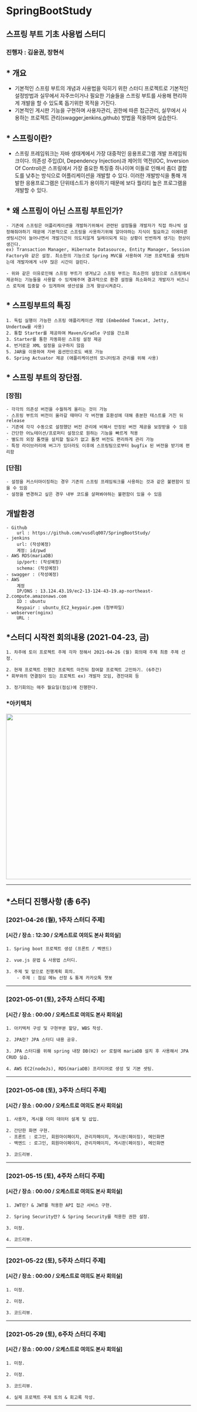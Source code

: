 # SpringBootStudy
## 스프링 부트 기초 사용법 스터디
### 진행자 : 김윤권, 장현석


## * 개요
- 기본적인 스프링 부트의 개념과 사용법을 익히기 위한 스터디 프로젝트로 기본적인 설정방법과 실무에서 자주쓰이거나 필요한 기술들을 스프링 부트를 사용해 편리하게 개발을 할 수 있도록 돕기위한 목적을 가진다.
- 기본적인 게시판 기능을 구현하며 사용자관리, 권한에 따른 접근관리, 실무에서 사용하는 프로젝트 관리(swagger,jenkins,github) 방법을 적용하며 실습한다.


## * 스프링이란?
- 스프링 프레임워크는 자바 생태계에서 가장 대중적인 응용프로그램 개발 프레임워크이다. 의존성 주입(DI, Dependency Injection)과 제어의 역전(IOC, Inversion Of Control)은 스프링에서 가장 중요한 특징중 하나이며 이들로 인해서 좀더 결합도를 낮추는 방식으로 어플리케이션을 개발할 수 있다. 이러한 개발방식을 통해 개발한 응용프로그램은 단위테스트가 용이하기 때문에 보다 퀄리티 높은 프로그램을 개발할 수 있다.

## * 왜 스프링이 아닌 스프링 부트인가?
    - 기존에 스프링은 어플리케이션을 개발하기위해서 관련된 설정들을 개발자가 직접 하나씩 설정해줘야하기 때문에 기본적으로 스프링을 사용하기위해 알아야하는 지식이 필요하고 이에따른 셋팅시간이 늘어나면서 개발기간이 의도치않게 딜레이되게 되는 상황이 빈번하게 생기는 현상이 생긴다.
    ex) Transaction Manager, Hibernate Datasource, Entity Manager, Session Factory와 같은 설정. 최소한의 기능으로 Spring MVC를 사용하여 기본 프로젝트를 셋팅하는데 개발자에게 너무 많은 시간이 걸린다.

    - 위와 같은 이유로인해 스프링 부트가 생겨났고 스프링 부트는 최소한의 설정으로 스프링에서 제공하는 기능들을 사용할 수 있게해주며 결과적으로 환경 설정을 최소화하고 개발자가 비즈니스 로직에 집중할 수 있게하여 생산성을 크게 향상시켜준다.



## * 스프링부트의 특징
    1. 독립 실행이 가능한 스프링 애플리케이션 개발 (Embedded Tomcat, Jetty, Undertow를 사용)
    2. 통합 Starter를 제공하여 Maven/Gradle 구성을 간소화 
    3. Starter를 통한 자동화된 스프링 설정 제공
    4. 번거로운 XML 설정을 요구하지 않음
    5. JAR을 이용하여 자바 옵션만으로도 배포 가능
    6. Spring Actuator 제공 (애플리케이션의 모니터링과 관리를 위해 사용) 


## * 스프링 부트의 장단점.

### [장점]
    - 각각의 의존성 버전을 수월하게 올리는 것이 가능
    - 스프링 부트의 버전이 올라갈 때마다 각 버전별 호환성에 대해 충분한 테스트를 거친 뒤 release
    - 기존에 각각 수동으로 설정했던 버전 관리에 비해서 안정된 버전 제공을 보장받을 수 있음
    - 간단한 어노테이션/프로퍼티 설정으로 원하는 기능을 빠르게 적용
    - 별도의 외장 톰캣을 설치할 필요가 없고 톰캣 버전도 편리하게 관리 가능
    - 특정 라이브러리에 버그가 있더라도 이후에 스프링팀으로부터 bugfix 된 버전을 받기에 편리함

### [단점]
    - 설정을 커스터마이징하는 경우 기존의 스프링 프레임워크를 사용하는 것과 같은 불편함이 있을 수 있음
    - 설정을 변경하고 싶은 경우 내부 코드를 살펴봐야하는 불편함이 있을 수 있음


## 개발환경
    - Github
        url : https://github.com/vusdlq007/SpringBootStudy/
    - jenkins
        url: (작성예정)
        계정: id/pwd
    - AWS RDS(mariaDB)
        ip/port: (작성예정)
        schema: (작성예정)
    - swagger : (작성예정)
    - AWS
        계정
        IP/DNS : 13.124.43.19/ec2-13-124-43-19.ap-northeast-2.compute.amazonaws.com
        ID : ubuntu
        Keypair : ubuntu_EC2_keypair.pem (첨부파일)
    - webserver(nginx)
        URL : 

## *스터디 시작전 회의내용 (2021-04-23, 금)

    1. 차주에 토이 프로젝트 주제 각자 정해서 2021-04-26 (월) 회의때 주제 최종 주제 선정.

    2. 현재 프로젝트 진행간 프로젝트 마친뒤 참여할 프로젝트 고민하기. (6주간)
    * 회부와의 연결점이 있는 프로젝트 ex) 개발자 모임, 경진대회 등 

    3. 정기회의는 매주 월요일(점심)에 진행한다.

### *아키텍처
   <img src="https://user-images.githubusercontent.com/22536587/116772838-8e088b00-aa8c-11eb-90dc-db9163dc5d8c.png"  width="700" height="450">

------------



## *스터디 진행사항 (총 6주)
### [2021-04-26 (월), 1주차 스터디 주제]
#### [시간 / 장소 : 12:30 / 오케스트로 여의도 본사 회의실]

    1. Spring boot 프로젝트 생성 (프론트 / 벡앤드)

    2. vue.js 문법 & 사용법 스터디.

    3. 주제 및 앞으로 진행계획 회의.
        - 주제 : 점심 메뉴 선정 & 통계 카카오톡 챗봇 
------------

### [2021-05-01 (토), 2주차 스터디 주제]
#### [시간 / 장소 : 00:00 / 오케스트로 여의도 본사 회의실]

    1. 아키텍처 구성 및 구현부분 할당, WBS 작성.

    2. JPA란? JPA 스터디 내용 공유.

    3. JPA 스터디를 위해 spring 내장 DB(H2) or 로컬에 mariaDB 설치 후 사용해서 JPA CRUD 실습.

    4. AWS EC2(nodeJs), RDS(mariaDB) 프리티어로 생성 및 기본 셋팅.
------------

### [2021-05-08 (토), 3주차 스터디 주제]
#### [시간 / 장소 : 00:00 / 오케스트로 여의도 본사 회의실]

    1. 사용자, 게시물 더미 데이터 설계 및 삽입.

    2. 간단한 화면 구현.
     - 프론트 : 로그인, 회원마이페이지, 관리자페이지, 게시판(페이징), 메인화면
     - 백엔드 : 로그인, 회원마이페이지, 관리자페이지, 게시판(페이징), 메인화면

    3. 코드리뷰.
------------

### [2021-05-15 (토), 4주차 스터디 주제]
#### [시간 / 장소 : 00:00 / 오케스트로 여의도 본사 회의실]

    1. JWT란? & JWT를 적용한 API 접근 서비스 구현.

    2. Spring Security란? & Spring Security를 적용한 권한 설정.

    3. 미정.

    4. 코드리뷰.
------------

### [2021-05-22 (토), 5주차 스터디 주제]
#### [시간 / 장소 : 00:00 / 오케스트로 여의도 본사 회의실]

    1. 미정.

    2. 미정.

    3. 코드리뷰.
------------

### [2021-05-29 (토), 6주차 스터디 주제]
#### [시간 / 장소 : 00:00 / 오케스트로 여의도 본사 회의실]

    1. 미정.

    2. 미정.

    3. 코드리뷰.

    4. 실제 프로젝트 주제 토의 & 회고록 작성.
------------
